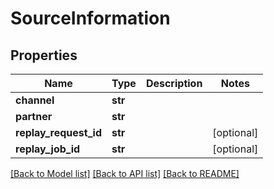 # SourceInformation

## Properties
Name | Type | Description | Notes
------------ | ------------- | ------------- | -------------
**channel** | **str** |  | 
**partner** | **str** |  | 
**replay_request_id** | **str** |  | [optional] 
**replay_job_id** | **str** |  | [optional] 

[[Back to Model list]](../README.md#documentation-for-models) [[Back to API list]](../README.md#documentation-for-api-endpoints) [[Back to README]](../README.md)


